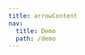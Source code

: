 ```yaml
---
title: arrowContent
nav:
  title: Demo
  path: /demo
---
```


<code src="../examples/arrowContent.tsx"></code>